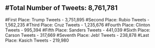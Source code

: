#Total Number of Tweets: 8,761,781 
---
#First Place: Trump Tweets - 3,751,895
#Second Place: Rubio Tweets - 1,562,235
#Third Place: Cruz Tweets - 1,235,676
#Fourth Place: Clinton Tweets - 995,394
#Fifth Place: Sanders Tweets - 441,039
#Sixth Place: Carson Tweets - 317,669
#Seventh Place: Jeb! Tweets - 238,878
#Last Place: Kasich Tweets - 219,980
